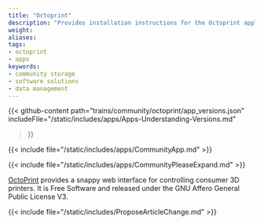 ```yaml
---
title: "Octoprint"
description: "Provides installation instructions for the Octoprint application in TrueNAS."
weight: 
aliases:
tags:
- octoprint
- apps
keywords:
- community storage
- software solutions
- data management
---
```


{{< github-content 
    path="trains/community/octoprint/app_versions.json"
	includeFile="/static/includes/apps/Apps-Understanding-Versions.md"
>}}

{{< include file="/static/includes/apps/CommunityApp.md" >}}

{{< include file="/static/includes/apps/CommunityPleaseExpand.md" >}}

<a href="https://octoprint.org">OctoPrint</a> provides a snappy web interface for controlling consumer 3D printers. It is Free Software and released under the GNU Affero General Public License V3.

{{< include file="/static/includes/ProposeArticleChange.md" >}}
